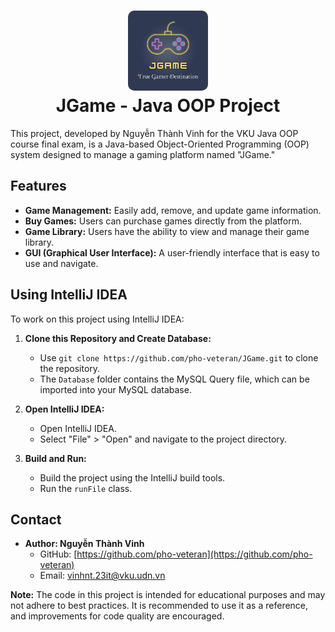 <h1 align="center">
  <img alt="logo" src="./src/icon/logo.png" width="128px" style="border-radius:10px"/><br/>
JGame - Java OOP Project </h1>

This project, developed by Nguyễn Thành Vinh for the VKU Java OOP course final exam, is a Java-based Object-Oriented Programming (OOP) system designed to manage a gaming platform named "JGame."

## Features

- **Game Management:** Easily add, remove, and update game information.
- **Buy Games:** Users can purchase games directly from the platform.
- **Game Library:** Users have the ability to view and manage their game library.
- **GUI (Graphical User Interface):** A user-friendly interface that is easy to use and navigate.

## Using IntelliJ IDEA

To work on this project using IntelliJ IDEA:

1. **Clone this Repository and Create Database:**

    - Use `git clone https://github.com/pho-veteran/JGame.git` to clone the repository.
    - The `Database` folder contains the MySQL Query file, which can be imported into your MySQL database.

2. **Open IntelliJ IDEA:**

    - Open IntelliJ IDEA.
    - Select "File" > "Open" and navigate to the project directory.

3. **Build and Run:**

    - Build the project using the IntelliJ build tools.
    - Run the `runFile` class.

## Contact

- **Author: Nguyễn Thành Vinh**
    - GitHub: [https://github.com/pho-veteran](https://github.com/pho-veteran)
    - Email: vinhnt.23it@vku.udn.vn

**Note:** The code in this project is intended for educational purposes and may not adhere to best practices. It is recommended to use it as a reference, and improvements for code quality are encouraged.
